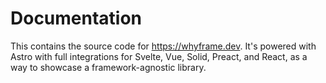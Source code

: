 # Documentation

This contains the source code for https://whyframe.dev. It's powered with Astro with full integrations for Svelte, Vue, Solid, Preact, and React, as a way to showcase a framework-agnostic library.
